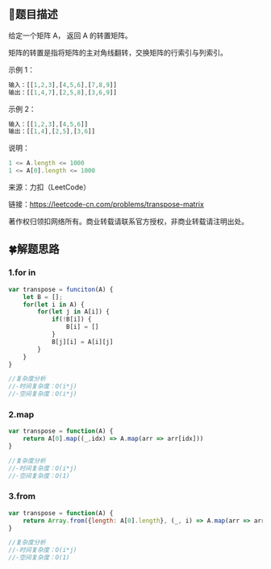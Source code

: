 ## :rainbow:题目描述

给定一个矩阵 A， 返回 A 的转置矩阵。

矩阵的转置是指将矩阵的主对角线翻转，交换矩阵的行索引与列索引。
 

示例 1：

```javascript
输入：[[1,2,3],[4,5,6],[7,8,9]]
输出：[[1,4,7],[2,5,8],[3,6,9]]
```

示例 2：
```javascript
输入：[[1,2,3],[4,5,6]]
输出：[[1,4],[2,5],[3,6]]
```

说明：
```javascript
1 <= A.length <= 1000
1 <= A[0].length <= 1000
```


来源：力扣（LeetCode）

链接：https://leetcode-cn.com/problems/transpose-matrix

著作权归领扣网络所有。商业转载请联系官方授权，非商业转载请注明出处。


## :four_leaf_clover:解题思路

### 1.for in
```javascript
var transpose = funciton(A) {
    let B = [];
    for(let i in A) {
        for(let j in A[i]) {
            if(!B[i]) {
                B[i] = []
            }
            B[j][i] = A[i][j]
        }
    }
}

//复杂度分析
//-时间复杂度：O(i*j)
//-空间复杂度：O(i*j)
```

### 2.map
```javascript
var transpose = function(A) {
    return A[0].map((_,idx) => A.map(arr => arr[idx]))
}

//复杂度分析
//-时间复杂度：O(i*j)
//-空间复杂度：O(1)
```

### 3.from
```javascript
var transpose = function(A) {
    return Array.from({length: A[0].length}, (_, i) => A.map(arr => arr[i]))
}

//复杂度分析
//-时间复杂度：O(i*j)
//-空间复杂度：O(1)
```
